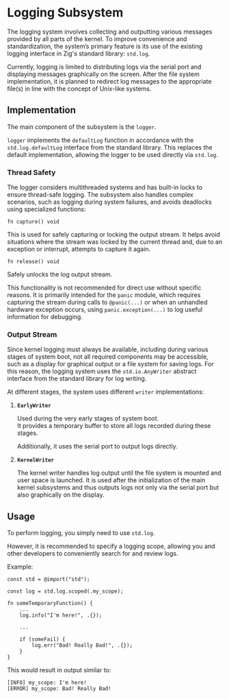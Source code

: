 # Logging Subsystem

The logging system involves collecting and outputting various messages provided by all parts of the kernel. To improve convenience and standardization, the system’s primary feature is its use of the existing logging interface in Zig's standard library: `std.log`.

Currently, logging is limited to distributing logs via the serial port and displaying messages graphically on the screen. After the file system implementation, it is planned to redirect log messages to the appropriate file(s) in line with the concept of Unix-like systems.

## Implementation

The main component of the subsystem is the `logger`.

`logger` implements the `defaultLog` function in accordance with the `std.log.defaultLog` interface from the standard library. This replaces the default implementation, allowing the logger to be used directly via `std.log`.

### Thread Safety

The logger considers multithreaded systems and has built-in locks to ensure thread-safe logging. The subsystem also handles complex scenarios, such as logging during system failures, and avoids deadlocks using specialized functions:

```zig
fn capture() void
```

This is used for safely capturing or locking the output stream. It helps avoid situations where the stream was locked by the current thread and, due to an exception or interrupt, attempts to capture it again.

```zig
fn release() void
```

Safely unlocks the log output stream.

This functionality is not recommended for direct use without specific reasons. It is primarily intended for the `panic` module, which requires capturing the stream during calls to `@panic(...)` or when an unhandled hardware exception occurs, using `panic.exception(...)` to log useful information for debugging.

### Output Stream

Since kernel logging must always be available, including during various stages of system boot, not all required components may be accessible, such as a display for graphical output or a file system for saving logs. For this reason, the logging system uses the `std.io.AnyWriter` abstract interface from the standard library for log writing.

At different stages, the system uses different `writer` implementations:

1. **`EarlyWriter`**

   Used during the very early stages of system boot.  
   It provides a temporary buffer to store all logs recorded during these stages.  

   Additionally, it uses the serial port to output logs directly.

2. **`KernelWriter`**

   The kernel writer handles log output until the file system is mounted and user space is launched. It is used after the initialization of the main kernel subsystems and thus outputs logs not only via the serial port but also graphically on the display.

## Usage

To perform logging, you simply need to use `std.log`.

However, it is recommended to specify a logging scope, allowing you and other developers to conveniently search for and review logs.

Example:

```zig
const std = @import("std");

const log = std.log.scoped(.my_scope);

fn someTemporaryFunction() {
    ...
    log.info("I'm here!", .{});

    ...

    if (someFail) {
        log.err("Bad! Really Bad!", .{});
    }
}
```

This would result in output similar to:

```log
[INFO] my_scope: I'm here!
[ERROR] my_scope: Bad! Really Bad!
```